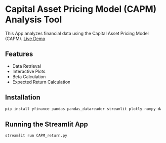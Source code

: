 # Capital Asset Pricing Model (CAPM) Analysis Tool
This App analyzes financial data using the Capital Asset Pricing Model (CAPM).
[Live Demo](https://sagar-capm-model-app.streamlit.app/)

## Features

- Data Retrieval
- Interactive Plots
- Beta Calculation
- Expected Return Calculation

## Installation

```sh
pip install yfinance pandas pandas_datareader streamlit plotly numpy datetime
```
## Running the Streamlit App
```sh
streamlit run CAPM_return.py
```

